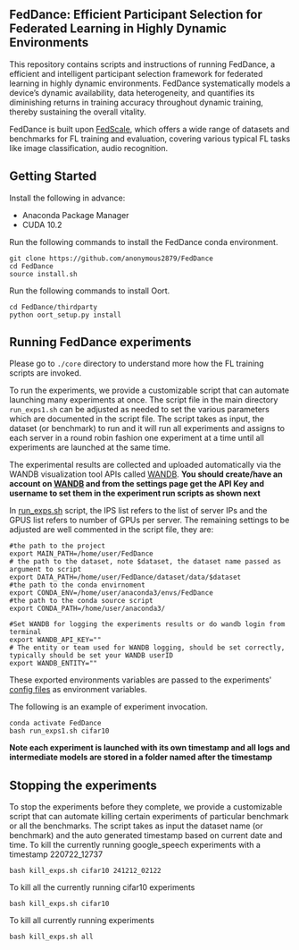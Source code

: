 ## FedDance: Efficient Participant Selection for Federated Learning in Highly Dynamic Environments


This repository contains scripts and instructions of running FedDance, a efficient and intelligent participant selection framework for federated learning in highly dynamic environments. FedDance systematically models a device’s dynamic availability, data heterogeneity, and quantifies its diminishing returns in training accuracy throughout dynamic training, thereby sustaining the overall vitality.

FedDance is built upon [FedScale](https://fedscale.ai/), which offers a wide range of datasets and benchmarks for FL training and evaluation, covering various typical FL tasks like image classification, audio recognition.



## Getting Started 

Install the following in advance:

* Anaconda Package Manager
* CUDA 10.2


Run the following commands to install the FedDance conda environment. 

```
git clone https://github.com/anonymous2879/FedDance
cd FedDance
source install.sh 
```

Run the following commands to install Oort. 

```
cd FedDance/thirdparty
python oort_setup.py install
```





## Running FedDance experiments
Please go to `./core` directory to understand more how the FL training scripts are invoked.

To run the experiments, we provide a customizable script that can automate launching many experiments at once. The script file in the main directory `run_exps1.sh` can be adjusted as needed to set the various parameters which are documented in the script file.
The script takes as input, the dataset (or benchmark) to run and it will run all experiments and assigns to each server in a round robin fashion one experiment at a time until all experiments are launched at the same time. 


The experimental results are collected and uploaded automatically via the WANDB visualization tool APIs called [WANDB](wandb.ai). **You should create/have an account on [WANDB](wandb.ai) and from the settings page get the API Key and username to set them in the experiment run scripts as shown next**

In [run_exps.sh](run_exps.sh) script, the IPS list refers to the list of server IPs and the GPUS list refers to number of GPUs per server. 
The remaining settings to be adjusted are well commented in the script file, they are:
```
#the path to the project
export MAIN_PATH=/home/user/FedDance
# the path to the dataset, note $dataset, the dataset name passed as argument to script
export DATA_PATH=/home/user/FedDance/dataset/data/$dataset
#the path to the conda envirnoment
export CONDA_ENV=/home/user/anaconda3/envs/FedDance
#the path to the conda source script
export CONDA_PATH=/home/user/anaconda3/

#Set WANDB for logging the experiments results or do wandb login from terminal
export WANDB_API_KEY=""
# The entity or team used for WANDB logging, should be set correctly, typically should be set your WANDB userID
export WANDB_ENTITY=""
```
These exported environments variables are passed to the experiments' [config files](core/evals/configs) as environment variables.

The following is an example of experiment invocation.

```
conda activate FedDance
bash run_exps1.sh cifar10
```

**Note each experiment is launched with its own timestamp and all logs and intermediate models are stored in a folder named after the timestamp**

## Stopping the experiments
To stop the experiments before they complete, we provide a customizable script that can automate killing certain experiments of particular benchmark or all the benchmarks. The script takes as input the dataset name (or benchmark) and the auto generated timestamp based on current date and time.
To kill the currently running google_speech experiments with a timestamp 220722_12737
```
bash kill_exps.sh cifar10 241212_02122
```
To kill all the currently running cifar10 experiments 
```
bash kill_exps.sh cifar10
```
To kill all currently running experiments
```
bash kill_exps.sh all
```